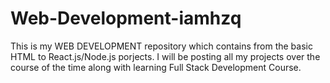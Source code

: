 # Web-Development-iamhzq
This is my WEB DEVELOPMENT repository which contains from the basic HTML to React.js/Node.js porjects.
I will be posting all my projects over the course of the time along with learning Full Stack Development Course. 
